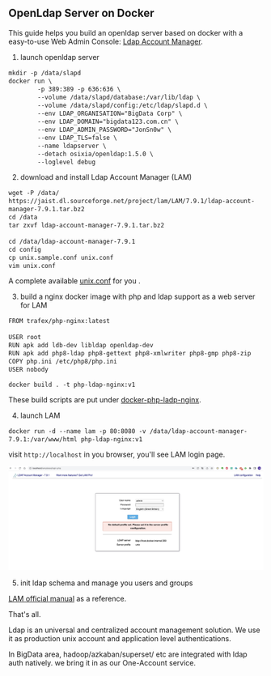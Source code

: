 ## OpenLdap Server on Docker

This guide helps you build an openldap server based on docker with a easy-to-use Web Admin Console: [Ldap Account Manager](https://www.ldap-account-manager.org/).

1. launch openldap server

```
mkdir -p /data/slapd
docker run \
        -p 389:389 -p 636:636 \
        --volume /data/slapd/database:/var/lib/ldap \
        --volume /data/slapd/config:/etc/ldap/slapd.d \
        --env LDAP_ORGANISATION="BigData Corp" \
        --env LDAP_DOMAIN="bigdata123.com.cn" \
        --env LDAP_ADMIN_PASSWORD="JonSn0w" \
        --env LDAP_TLS=false \
        --name ldapserver \
        --detach osixia/openldap:1.5.0 \
        --loglevel debug
```

2. download and install Ldap Account Manager (LAM)

```
wget -P /data/ https://jaist.dl.sourceforge.net/project/lam/LAM/7.9.1/ldap-account-manager-7.9.1.tar.bz2
cd /data
tar zxvf ldap-account-manager-7.9.1.tar.bz2

cd /data/ldap-account-manager-7.9.1
cd config
cp unix.sample.conf unix.conf
vim unix.conf
```

A complete available [unix.conf](conf/unix.conf) for you .

3. build a nginx docker image with php and ldap support as a web server for LAM

```
FROM trafex/php-nginx:latest

USER root
RUN apk add ldb-dev libldap openldap-dev 
RUN apk add php8-ldap php8-gettext php8-xmlwriter php8-gmp php8-zip
COPY php.ini /etc/php8/php.ini
USER nobody
```

```
docker build . -t php-ldap-nginx:v1
```

These build scripts are put under [docker-php-ladp-nginx](docker-php-ldap-nginx/).

4. launch LAM

```
docker run -d --name lam -p 80:8080 -v /data/ldap-account-manager-7.9.1:/var/www/html php-ldap-nginx:v1
```

visit `http://localhost` in you browser, you'll see LAM login page.

![LAM login](lam.jpg)

5. init ldap schema and manage you users and groups

[LAM official manual](https://www.ldap-account-manager.org/static/doc/manual-onePage/index.html) as a reference.

That's all. 

Ldap is an universal and centralized account management solution. We use it as production unix account and application level authentications. 

In BigData area, hadoop/azkaban/superset/ etc are integrated with ldap auth natively. we bring it in as our One-Account service. 